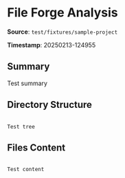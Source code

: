 # File Forge Analysis

**Source**: `test/fixtures/sample-project`

**Timestamp**: 20250213-124955

## Summary

Test summary

## Directory Structure

```

Test tree

```

## Files Content

```

Test content

```